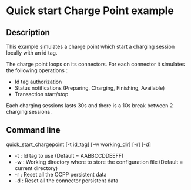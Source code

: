 # Quick start Charge Point example

## Description

This example simulates a charge point which start a charging session locally with an id tag.

The charge point loops on its connectors. For each connector it simulates the following operations :

* Id tag authorization
* Status notifications (Preparing, Charging, Finishing, Available)
* Transaction start/stop

Each charging sessions lasts 30s and there is a 10s break between 2 charging sessions.

## Command line

quick_start_chargepoint [-t id_tag] [-w working_dir] [-r] [-d]

* -t : Id tag to use (Default = AABBCCDDEEFF)
* -w : Working directory where to store the configuration file (Default = current directory)
* -r : Reset all the OCPP persistent data
* -d : Reset all the connector persistent data
